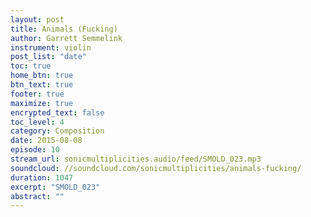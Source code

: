 ```yaml
---
layout: post
title: Animals (Fucking)
author: Garrett Semmelink
instrument: violin
post_list: "date"
toc: true
home_btn: true
btn_text: true
footer: true
maximize: true
encrypted_text: false
toc_level: 4
category: Composition
date: 2015-08-08
episode: 10
stream_url: sonicmultiplicities.audio/feed/SMOLD_023.mp3
soundcloud: //soundcloud.com/sonicmultiplicities/animals-fucking/
duration: 1047
excerpt: "SMOLD_023"
abstract: ""
---
```

